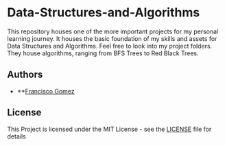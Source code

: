 # Data-Structures-and-Algorithms

This repository houses one of the more important projects for my personal learning journey. It houses the basic foundation of my skills and assets for Data Structures and Algorithms. Feel free to look into my project folders. They house algorithms, ranging from BFS Trees to Red Black Trees. 

## Authors 

* **[Francisco Gomez](https://github.com/fgomez7)

## License

This Project is licensed under the MIT License - see the [LICENSE](LICENSE) file for details